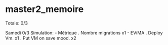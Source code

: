 # master2_memoire

Totale:		 0/3

Samedi		 0/3
	Simulation:
		- Métrique
			. Nombre migrations			x1
		- EViMA
			. Deploy Vm.				x1
			. Put VM on save mood.			x2